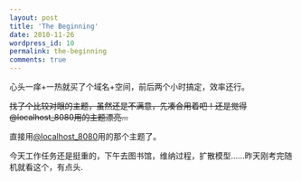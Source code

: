 ```yaml
---
layout: post
title: 'The Beginning'
date: 2010-11-26
wordpress_id: 10
permalink: the-beginning
comments: true
---
```

心头一痒+一热就买了个域名+空间，前后两个小时搞定，效率还行。

<span style="text-decoration: line-through;">找了个比较对眼的主题，虽然还是不满意，先凑合用着吧！还是觉得@localhost\_8080用的主题漂亮…</span>

直接用[@localhost\_8080](http://localhost-8080.com/)用的那个主题了。

今天工作任务还是挺重的，下午去图书馆，维纳过程，扩散模型……昨天刚考完随机就看这个，有点头.
